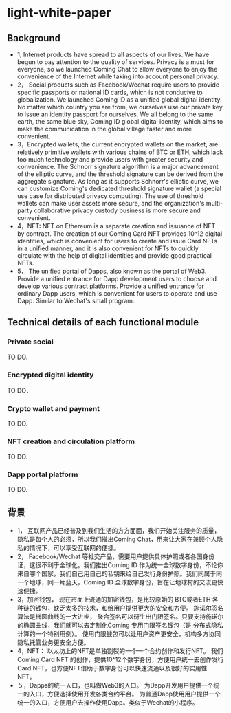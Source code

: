 # light-white-paper
## Background
- 1, Internet products have spread to all aspects of our lives. We have begun to pay attention to the quality of services. Privacy is a must for everyone, so we launched Coming Chat to allow everyone to enjoy the convenience of the Internet while taking into account personal privacy.
- 2， Social products such as Facebook/Wechat require users to provide specific passports or national ID cards, which is not conducive to globalization. We launched Coming ID as a unified global digital identity. No matter which country you are from, we ourselves use our private key to issue an identity passport for ourselves. We all belong to the same earth, the same blue sky, Coming ID global digital identity, which aims to make the communication in the global village faster and more convenient.
- 3，Encrypted wallets, the current encrypted wallets on the market, are relatively primitive wallets with various chains of BTC or ETH, which lack too much technology and provide users with greater security and convenience. The Schnorr signature algorithm is a major advancement of the elliptic curve, and the threshold signature can be derived from the aggregate signature. As long as it supports Schnorr's elliptic curve, we can customize Coming's dedicated threshold signature wallet (a special use case for distributed privacy computing). The use of threshold wallets can make user assets more secure, and the organization's multi-party collaborative privacy custody business is more secure and convenient.
- 4，NFT: NFT on Ethereum is a separate creation and issuance of NFT by contract. The creation of our Coming Card NFT provides 10^12 digital identities, which is convenient for users to create and issue Card NFTs in a unified manner, and it is also convenient for NFTs to quickly circulate with the help of digital identities and provide good practical NFTs.
- 5， The unified portal of Dapps, also known as the portal of Web3. Provide a unified entrance for Dapp development users to choose and develop various contract platforms. Provide a unified entrance for ordinary Dapp users, which is convenient for users to operate and use Dapp. Similar to Wechat's small program.

## Technical details of each functional module
### Private social
TO DO.
### Encrypted digital identity
TO DO．
### Crypto wallet and payment
TO DO.
### NFT creation and circulation platform
TO DO.
### Dapp portal platform
TO DO.

## 背景
- 1， 互联网产品已经普及到我们生活的方方面面，我们开始关注服务的质量，隐私是每个人的必须，所以我们推出Coming Chat，用来让大家在兼顾个人隐私的情况下，可以享受互联网的便捷。
- 2， Facebook/Wechat 等社交产品，需要用户提供具体护照或者各国身份证，这很不利于全球化。我们推出Coming ID 作为统一全球数字身份，不论你来自哪个国家，我们自己用自己的私钥来给自己发行身份护照。我们同属于同一个地球，同一片蓝天，Coming ID 全球数字身份，旨在让地球村的交流更快速便捷。
- 3，加密钱包， 现在市面上流通的加密钱包，是比较原始的 BTC或者ETH 各种链的钱包，缺乏太多的技术，和给用户提供更大的安全和方便。 施诺尔签名算法是椭圆曲线的一大进步， 聚合签名可以衍生出门限签名。只要支持施诺尔的椭圆曲线，我们就可以去定制化Coming 专用门限签名钱包（是 分布式隐私计算的一个特别用例）。 使用门限钱包可以让用户资产更安全，机构多方协同隐私托管业务更安全方便。
- 4，NFT： 以太坊上的NFT是单独割裂的一个一个合约创作和发行NFT。 我们Coming Card NFT 的创作，提供10^12个数字身份，方便用户统一去创作发行Card NFT，也方便NFT借助于数字身份可以快速流通以及很好的实用性NFT。
- ５，Dapps的统一入口，也叫做Web3的入口。 为Dapp开发用户提供一个统一的入口，方便选择使用开发各类合约平台。 为普通Dapp使用用户提供一个统一的入口，方便用户去操作使用Dapp。类似于Wechat的小程序。  
